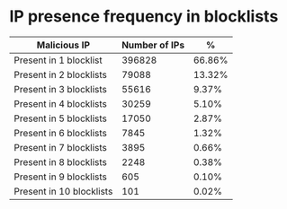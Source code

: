 # IP presence frequency in blocklists
| Malicious IP | Number of IPs | % |
|----|----|----|
| Present in 1 blocklist | 396828 | 66.86% |
| Present in 2 blocklists | 79088 | 13.32% |
| Present in 3 blocklists | 55616 | 9.37% |
| Present in 4 blocklists | 30259 | 5.10% |
| Present in 5 blocklists | 17050 | 2.87% |
| Present in 6 blocklists | 7845 | 1.32% |
| Present in 7 blocklists | 3895 | 0.66% |
| Present in 8 blocklists | 2248 | 0.38% |
| Present in 9 blocklists | 605 | 0.10% |
| Present in 10 blocklists | 101 | 0.02% |
